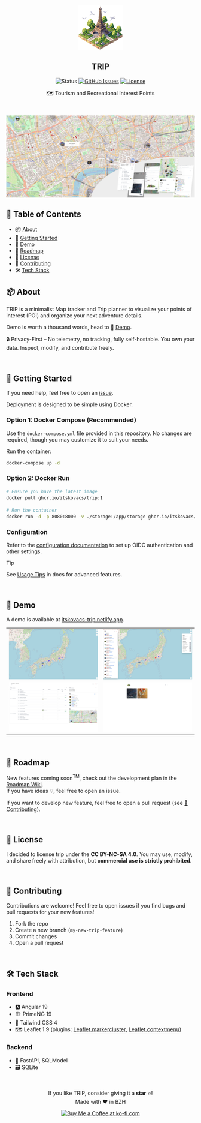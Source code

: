 <p align="center"><img width="120" src="./src/public/favicon.png"></p>
<h2 align="center">TRIP</h2>

<div align="center">

![Status](https://img.shields.io/badge/status-active-success?style=for-the-badge)
[![GitHub Issues](https://img.shields.io/github/issues/itskovacs/trip?style=for-the-badge&color=ededed)](https://github.com/itskovacs/trip/issues)
[![License](https://img.shields.io/badge/license-_CC_BY_NC_SA_4.0-2596be?style=for-the-badge)](/LICENSE)

</div>

<p align="center">🗺️ Tourism and Recreational Interest Points </p>
<br>

<div align="center">

![TRIP Planning](./.github/screenshot.png)

</div>

## 📝 Table of Contents

- 📦 [About](#about)
- 🌱 [Getting Started](#getting_started)
- 📸 [Demo](#Demo)
- 🚧 [Roadmap](#Roadmap)
- 📜 [License](#License)
- 🤝 [Contributing](#Contributing)
- 🛠️ [Tech Stack](#techstack)

## 📦 About <a name = "about"></a>

TRIP is a minimalist Map tracker and Trip planner to visualize your points of interest (POI) and organize your next adventure details.

Demo is worth a thousand words, head to 📸 [Demo](#Demo).  

🔒 Privacy-First – No telemetry, no tracking, fully self-hostable. You own your data. Inspect, modify, and contribute freely.

<br>

## 🌱 Getting Started <a name = "getting_started"></a>

If you need help, feel free to open an [issue](https://github.com/itskovacs/trip/issues).

Deployment is designed to be simple using Docker.

### Option 1: Docker Compose (Recommended)

Use the `docker-compose.yml` file provided in this repository. No changes are required, though you may customize it to suit your needs.

Run the container:

```bash
docker-compose up -d
```

### Option 2: Docker Run

```bash
# Ensure you have the latest image
docker pull ghcr.io/itskovacs/trip:1

# Run the container
docker run -d -p 8080:8000 -v ./storage:/app/storage ghcr.io/itskovacs/trip:1
```

### Configuration

Refer to the [configuration documentation](https://github.com/itskovacs/trip/tree/main/docs/config.md) to set up OIDC authentication and other settings.

> [!TIP]
> See [Usage Tips](https://github.com/itskovacs/trip/tree/main/docs/usage_tips.md) in docs for advanced features.

<br>

## 📸 Demo <a name = "demo"></a>

A demo is available at [itskovacs-trip.netlify.app](https://itskovacs-trip.netlify.app/).

<div align="center">

|         |         |
|:-------:|:-------:|
| ![](./.github/sc_map.png) | ![](./.github/sc_map_filters_list.png) |
| ![](./.github/sc_trip.png) | ![](./.github/sc_trips.png) |

</div>

<br>

## 🚧 Roadmap <a name = "roadmap"></a>

New features coming soon<sup>TM</sup>, check out the development plan in the [Roadmap Wiki](https://github.com/itskovacs/trip/wiki/Roadmap).  
If you have ideas 💡, feel free to open an issue.

If you want to develop new feature, feel free to open a pull request (see [🤝 Contributing](#contributing)).

<br>

## 📜 License <a name = "license"></a>

I decided to license trip under the **CC BY-NC-SA 4.0**. You may use, modify, and share freely with attribution, but **commercial use is strictly prohibited**.

<br>

## 🤝 Contributing <a name = "contributing"></a>

Contributions are welcome! Feel free to open issues if you find bugs and pull requests for your new features!

1. Fork the repo
2. Create a new branch (`my-new-trip-feature`)
3. Commit changes
4. Open a pull request

<br>

## 🛠️ Tech Stack <a name = "techstack"></a>

### **Frontend**

- 🅰️ Angular 19
- 🏗️ PrimeNG 19
- 🎨 Tailwind CSS 4
- 🗺️ Leaflet 1.9 (plugins: [Leaflet.markercluster](https://github.com/Leaflet/Leaflet.markercluster), [Leaflet.contextmenu](https://github.com/aratcliffe/Leaflet.contextmenu))

### **Backend**

- 🐍 FastAPI, SQLModel
- 🗃️ SQLite

<br>


<div align="center">

If you like TRIP, consider giving it a **star** ⭐!  
Made with ❤️ in BZH  

<a href='https://ko-fi.com/itskovacs' target='_blank'><img height='36' style='border:0px;height:36px;' src='https://storage.ko-fi.com/cdn/kofi1.png' border='0' alt='Buy Me a Coffee at ko-fi.com' /></a>  
</div>
